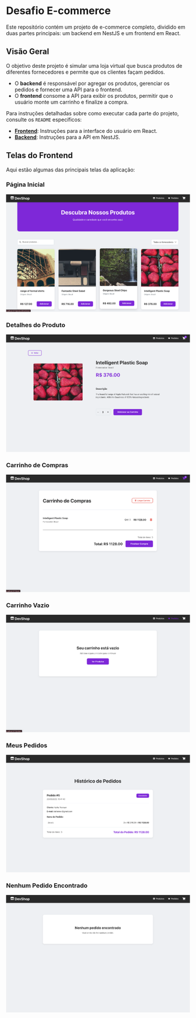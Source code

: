# Desafio E-commerce

Este repositório contém um projeto de e-commerce completo, dividido em duas partes principais: um backend em NestJS e um frontend em React.

## Visão Geral

O objetivo deste projeto é simular uma loja virtual que busca produtos de diferentes fornecedores e permite que os clientes façam pedidos.

- O **backend** é responsável por agregar os produtos, gerenciar os pedidos e fornecer uma API para o frontend.
- O **frontend** consome a API para exibir os produtos, permitir que o usuário monte um carrinho e finalize a compra.

Para instruções detalhadas sobre como executar cada parte do projeto, consulte os `README` específicos:

- **[Frontend](/frontend/README.md)**: Instruções para a interface do usuário em React.
- **[Backend](/backend/README.md)**: Instruções para a API em NestJS.

## Telas do Frontend

Aqui estão algumas das principais telas da aplicação:

### Página Inicial
![Página Inicial](./docs/screenshots/01-home.png)

### Detalhes do Produto
![Detalhes do Produto](./docs/screenshots/02-product-detail.png)

### Carrinho de Compras
![Carrinho de Compras](./docs/screenshots/03-cart.png)

### Carrinho Vazio
![Carrinho Vazio](./docs/screenshots/05-empty-cart.png)

### Meus Pedidos
![Meus Pedidos](./docs/screenshots/06-orders.png)

### Nenhum Pedido Encontrado
![Nenhum Pedido Encontrado](./docs/screenshots/07-no-orders.png)
